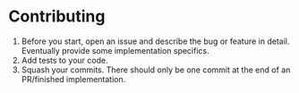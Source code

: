 # Contributing

1. Before you start, open an issue and describe the bug or feature in detail. Eventually provide some implementation specifics.
2. Add tests to your code.
3. Squash your commits. There should only be one commit at the end of an PR/finished implementation.
